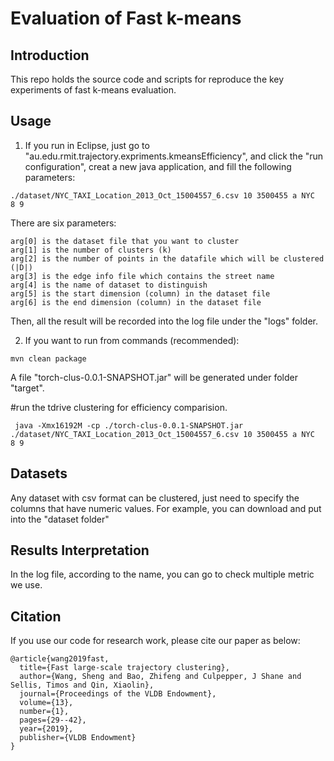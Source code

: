 # Evaluation of Fast k-means

## Introduction
This repo holds the source code and scripts for reproduce the key experiments of fast k-means evaluation.

## Usage


1. If you run in Eclipse, just go to "au.edu.rmit.trajectory.expriments.kmeansEfficiency", and click the "run configuration", creat a new java application, and fill the following parameters:

```
./dataset/NYC_TAXI_Location_2013_Oct_15004557_6.csv 10 3500455 a NYC  8 9
```
There are six parameters:
```
arg[0] is the dataset file that you want to cluster
arg[1] is the number of clusters (k)
arg[2] is the number of points in the datafile which will be clustered (|D|)
arg[3] is the edge info file which contains the street name
arg[4] is the name of dataset to distinguish
arg[5] is the start dimension (column) in the dataset file
arg[6] is the end dimension (column) in the dataset file
```
Then, all the result will be recorded into the log file under the "logs" folder.

2. If you want to run from commands (recommended):

```
mvn clean package
```
A file "torch-clus-0.0.1-SNAPSHOT.jar" will be generated under folder "target".

 #run the tdrive clustering for efficiency comparision.
```
 java -Xmx16192M -cp ./torch-clus-0.0.1-SNAPSHOT.jar ./dataset/NYC_TAXI_Location_2013_Oct_15004557_6.csv 10 3500455 a NYC  8 9
```

## Datasets
Any dataset with csv format can be clustered, just need to specify the columns that have numeric values.
For example, you can download and put into the "dataset folder"

## Results Interpretation
In the log file, according to the name, you can go to check multiple metric we use.


## Citation
If you use our code for research work, please cite our paper as below:
```
@article{wang2019fast,
  title={Fast large-scale trajectory clustering},
  author={Wang, Sheng and Bao, Zhifeng and Culpepper, J Shane and Sellis, Timos and Qin, Xiaolin},
  journal={Proceedings of the VLDB Endowment},
  volume={13},
  number={1},
  pages={29--42},
  year={2019},
  publisher={VLDB Endowment}
}
```
